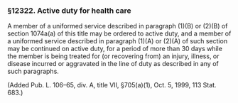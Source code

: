### §12322. Active duty for health care ###

A member of a uniformed service described in paragraph (1)(B) or (2)(B) of section 1074a(a) of this title may be ordered to active duty, and a member of a uniformed service described in paragraph (1)(A) or (2)(A) of such section may be continued on active duty, for a period of more than 30 days while the member is being treated for (or recovering from) an injury, illness, or disease incurred or aggravated in the line of duty as described in any of such paragraphs.

(Added Pub. L. 106–65, div. A, title VII, §705(a)(1), Oct. 5, 1999, 113 Stat. 683.)